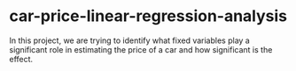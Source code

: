 # car-price-linear-regression-analysis
In this project, we are trying to identify what fixed variables play a significant role in estimating the price of a car and how significant is the effect.
